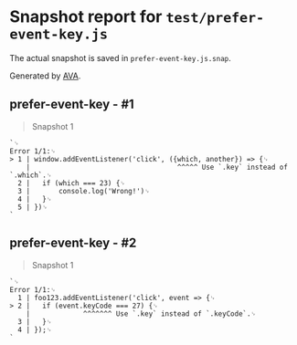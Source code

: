# Snapshot report for `test/prefer-event-key.js`

The actual snapshot is saved in `prefer-event-key.js.snap`.

Generated by [AVA](https://avajs.dev).

## prefer-event-key - #1

> Snapshot 1

    `␊
    Error 1/1:␊
    > 1 | window.addEventListener('click', ({which, another}) => {␊
        |                                    ^^^^^ Use `.key` instead of `.which`.␊
      2 | 	if (which === 23) {␊
      3 | 		console.log('Wrong!')␊
      4 | 	}␊
      5 | })␊
    `

## prefer-event-key - #2

> Snapshot 1

    `␊
    Error 1/1:␊
      1 | foo123.addEventListener('click', event => {␊
    > 2 | 	if (event.keyCode === 27) {␊
        | 	          ^^^^^^^ Use `.key` instead of `.keyCode`.␊
      3 | 	}␊
      4 | });␊
    `
